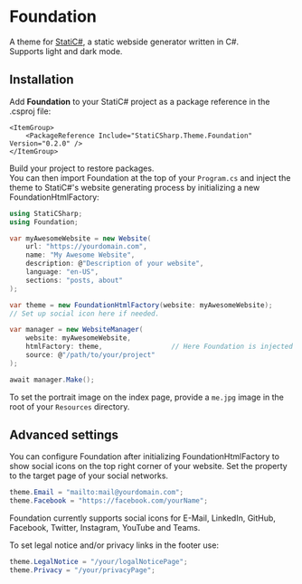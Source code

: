# Foundation
A theme for [StatiC#](https://www.nuget.org/packages/StatiCSharp/), a static webside generator written in C#.  
Supports light and dark mode.

## Installation

Add **Foundation** to your StatiC# project as a package reference in the .csproj file:

```
<ItemGroup>
    <PackageReference Include="StatiCSharp.Theme.Foundation" Version="0.2.0" />
</ItemGroup>
``` 
Build your project to restore packages.  
You can then import Foundation at the top of your `Program.cs` and inject the theme to StatiC#'s website generating process by initializing a new FoundationHtmlFactory:

```C#
using StatiCSharp;
using Foundation;

var myAwesomeWebsite = new Website(
    url: "https://yourdomain.com",
    name: "My Awesome Website",
    description: @"Description of your website",
    language: "en-US",
    sections: "posts, about"
);

var theme = new FoundationHtmlFactory(website: myAwesomeWebsite);
// Set up social icon here if needed.

var manager = new WebsiteManager(
    website: myAwesomeWebsite,
    htmlFactory: theme,                 // Here Foundation is injected to the generating process.
    source: @"/path/to/your/project"
);

await manager.Make();
```

To set the portrait image on the index page, provide a `me.jpg` image in the root of your `Resources` directory.

## Advanced settings

You can configure Foundation after initializing FoundationHtmlFactory to show social icons on the top right corner of your website. Set the property to the target page of your social networks.

```C#
theme.Email = "mailto:mail@yourdomain.com";
theme.Facebook = "https://facebook.com/yourName";
```

Foundation currently supports social icons for E-Mail, LinkedIn, GitHub, Facebook, Twitter, Instagram, YouTube and Teams.  

To set legal notice and/or privacy links in the footer use:

```C#
theme.LegalNotice = "/your/logalNoticePage";
theme.Privacy = "/your/privacyPage";
```
